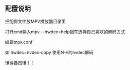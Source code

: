 ## 配置说明

把配置文件放MPV播放器目录里

打开cmd输入mpv --hwdec=help回车选择自己喜欢的解码方式

编辑mpv.conf

如:hwdec=nvdec-copy 使用N卡的nvdec解码

懂得自然懂！！


